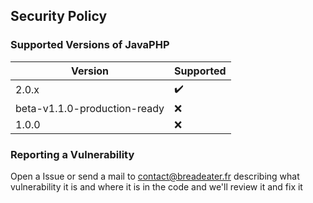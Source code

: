 ## Security Policy

### Supported Versions of JavaPHP

|              Version         |         Supported         |
| ---------------------------- | ------------------------- |
| 2.0.x                        |    :heavy_check_mark:     |
| beta-v1.1.0-production-ready |    :x:                    |
| 1.0.0                        |    :x:                    |

### Reporting a Vulnerability

Open a Issue or send a mail to contact@breadeater.fr describing what vulnerability it is and where it is in the code and we'll review it and fix it
